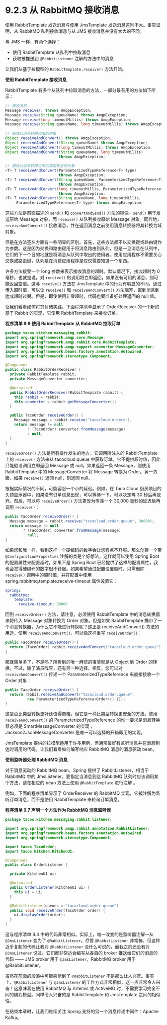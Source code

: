 # 9.2.3 从 RabbitMQ 接收消息

使用 RabbitTemplate 发送消息与使用 JmsTemplate 发送消息差别不大。事实证明，从 RabbitMQ 队列接收消息与从 JMS 接收消息并没有太大的不同。

与 JMS 一样，有两个选择：

* 使用 RabbitTemplate 从队列中拉取消息
* 获取被推送到 `@RabbitListener` 注解的方法中的消息

让我们从基于拉模型的 `RabbitTemplate.receive()` 方法开始。

**使用 RabbitTemplate 接收消息**

RabbitTemplate 有多个从队列中拉取消息的方法，一部分最有用的方法如下所示：

```java
// 接收消息
Message receive() throws AmqpException;
Message receive(String queueName) throws AmqpException;
Message receive(long timeoutMillis) throws AmqpException;
Message receive(String queueName, long timeoutMillis) throws AmqpException;
​
// 接收从消息转换过来的对象
Object receiveAndConvert() throws AmqpException;
Object receiveAndConvert(String queueName) throws AmqpException;
Object receiveAndConvert(long timeoutMillis) throws AmqpException;
Object receiveAndConvert(String queueName, long timeoutMillis) 
                        throws AmqpException;
​
// 接收从消息转换过来的类型安全的对象
<T> T receiveAndConvert(ParameterizedTypeReference<T> type) 
                        throws AmqpException;
<T> T receiveAndConvert(String queueName, ParameterizedTypeReference<T> type) 
                        throws AmqpException;
<T> T receiveAndConvert(long timeoutMillis, ParameterizedTypeReference<T> type) 
                        throws AmqpException;
<T> T receiveAndConvert(String queueName, long timeoutMillis, 
     ParameterizedTypeReference<T> type) throws AmqpException;
```

这些方法是前面描述的 `send()` 和 `convertAndSend()` 方法的镜像。`send()` 用于发送原始 Message 对象，而 `receive()` 从队列接收原始 Message 对象。同样地，`receiveAndConvert()` 接收消息，并在返回消息之前使用消息转换器将其转换为域对象。

但是在方法签名方面有一些明显的区别。首先，这些方法都不以交换键或路由键作为参数。这是因为交换和路由键用于将消息路由到队列，但是一旦消息在队列中，它们的下一个目的地就是将消息从队列中取出的使用者。使用应用程序不需要关心交换或路由键，队列是在消费应用程序是仅仅需要知道一个东西。

许多方法接受一个 long 参数来表示接收消息的超时。默认情况下，接收超时为 0 毫秒。也就是说，对 `receive()` 的调用将立即返回，如果没有可用的消息，则可能返回空值。这与 `receive()` 方法在 JmsTemplate 中的行为有明显的不同。通过传入超时值，可以让 `receive()` 和 `receiveAndConvert()` 方法阻塞，直到消息到达或超时过期。但是，即使使用非零超时，代码也要准备好处理返回的 null 值。

让我们看看如何将其付诸实践。下面程序清单显示了 OrderReceiver 的一个新的基于 Rabbit 的实现，它使用 RabbitTemplate 来接收订单。

**程序清单 9.6 使用 RabbitTemplate 从 RabbitMQ 拉取订单**

```java
package tacos.kitchen.messaging.rabbit;
import org.springframework.amqp.core.Message;
import org.springframework.amqp.rabbit.core.RabbitTemplate;
import org.springframework.amqp.support.converter.MessageConverter;
import org.springframework.beans.factory.annotation.Autowired;
import org.springframework.stereotype.Component;

@Component
public class RabbitOrderReceiver {
  private RabbitTemplate rabbit;
  private MessageConverter converter;

  @Autowired
  public RabbitOrderReceiver(RabbitTemplate rabbit) {
    this.rabbit = rabbit;
    this.converter = rabbit.getMessageConverter();
  }

  public TacoOrder receiveOrder() {
    Message message = rabbit.receive("tacocloud.orders");
    return message != null
          ? (TacoOrder) converter.fromMessage(message)
          : null;
  }
}
```

`receiveOrder()` 方法是所有操作发生的地方。它调用所注入的 RabbitTemplate 上的 `receive()` 方法来从 tacocloud.queue 中获取订单。它不提供超时值，因此只能假设调用立即返回 Message 或 null。如果返回一条 Message，则使用 RabbitTemplate 中的 MessageConverter 将 Message 转换为 Order。另一方面，如果 `receive()` 返回 null，则返回 null。

根据实际情况的不同，可能容忍一个小的延迟。例如，在 Taco Cloud 厨房项目的头顶显示器中，如果没有订单信息出现，可以等待一下，可以决定等 30 秒后再放弃。然后，可以将 `receiveOrder()` 方法更改为传递一个 30,000 毫秒的延迟后再调用 `receive()`：

```java
public TacoOrder receiveOrder() {
  Message message = rabbit.receive("tacocloud.order.queue", 30000);
  return message != null
        ? (TacoOrder) converter.fromMessage(message)
        : null;
}
```

如果您和我一样，看到这样一个硬编码的数字会让您有点不舒服。那么创建一个带 `@ConfigurationProperties` 注解的类是个好想法，这样就可以使用 Spring Boot 的配置属性来配置超时。如果不是 Spring Boot 已经提供了这样的配置属性，我也会觉得硬编码的数字很不舒服。如果希望通过配置设置超时，只需删除 `receive()` 调用中的超时值，并在配置中使用 spring.rabbitmq.template.receive-timeout 属性设置它：

```yaml
spring:
  rabbitmq:
    template:
      receive-timeout: 30000
```

回到 `receiveOrder()` 方法，请注意，必须使用 RabbitTemplate 中的消息转换器来将传入 Message 对象转换为 Order 对象。但是如果 RabbitTemplate 携带了一个消息转换器，为什么它不能进行转换呢？这正是 receiveAndConvert() 方法的用途。使用 `receiveAndConvert()`，可以像这样重写 `receiveOrder()`：

```java
public TacoOrder receiveOrder() {
  return (TacoOrder) rabbit.receiveAndConvert("tacocloud.order.queue");
}
```

那就简单多了，不是吗？所看到的唯一麻烦的事情就是从 Object 到 Order 的转换。不过，除了演员阵容，还有另一种选择。相反，您可以对 `receiveAndConvert()` 传递一个 ParameterizedTypeReference 来直接接收一个 Order 对象：

```java
public TacoOrder receiveOrder() {
  return rabbit.receiveAndConvert("tacocloud.order.queue",
          new ParameterizedTypeReference<Order>() {});
}
```

这是否比类型转换更好还值得商榷，但它是一种比类型转换更安全的方法。使用 `receiveAndConvert()` 的 ParameterizedTypeReference 的惟一要求是消息转换器必须是 SmartMessageConverter 的实现；Jackson2JsonMessageConverter 是唯一可以选择的开箱即用的实现。

JmsTemplate 提供的拉模型适用于许多用例，但通常最好有监听消息并在消息到达时调用的代码。让我们看看如何编写响应 RabbitMQ 消息的消息驱动 bean。

**使用监听器处理 RabbitMQ 消息**

对于消息驱动的 RabbitMQ bean，Spring 提供了 RabbitListener，相当于 RabbitMQ 中的 JmsListener。要指定当消息到达 RabbitMQ 队列时应该调用某个方法，请在相应的 bean 方法上使用 `@RabbitTemplate` 进行注解 。

例如，下面的程序清单显示了 OrderReceiver 的 RabbitMQ 实现，它被注解为监听订单消息，而不是使用 RabbitTemplate 来轮询订单消息。

**程序清单 9.7 声明一个方法作为 RabbitMQ 消息监听器**
```java
package tacos.kitchen.messaging.rabbit.listener;

import org.springframework.amqp.rabbit.annotation.RabbitListener;
import org.springframework.beans.factory.annotation.Autowired;
import org.springframework.stereotype.Component;

import tacos.TacoOrder;
import tacos.kitchen.KitchenUI;

@Component
public class OrderListener {

  private KitchenUI ui;

  @Autowired
  public OrderListener(KitchenUI ui) {
    this.ui = ui;
  }

  @RabbitListener(queues = "tacocloud.order.queue")
  public void receiveOrder(TacoOrder order) {
    ui.displayOrder(order);
  }
}
```

这与程序清单 9.4 中的代码非常相似。实际上，唯一改变的是监听器注解—从 `@JmsListener` 变为了 `@RabbitListener`。尽管 `@RabbitListener` 非常棒，但这种近乎复制的代码让我对 `@RabbitListener` 没什么可说的，而我之前还没有对 `@JmsListener` 说过。它们都非常适合编写从各自的 broker 推送给它们的消息的代码 —— JMS broker 用于 `@JmsListener`，RabbitMQ broker 用于 @RabbitListener。

虽然在前面的段落中可能感觉到了 `@RabbitListener` 不是那么让人兴奋。事实上，`@RabbitListener` 与 `@JmsListener` 的工作方式非常相似，这一点非常令人兴奋！这意味着在使用 RabbitMQ 与 Artemis 或 ActiveMQ 时，不需要学习完全不同的编程模型。同样令人兴奋的是 RabbitTemplate 和 JmsTemplate 之间的相似性。

在结束本章时，让我们继续关注 Spring 支持的另一个消息传递中间件：Apache Kafka。


